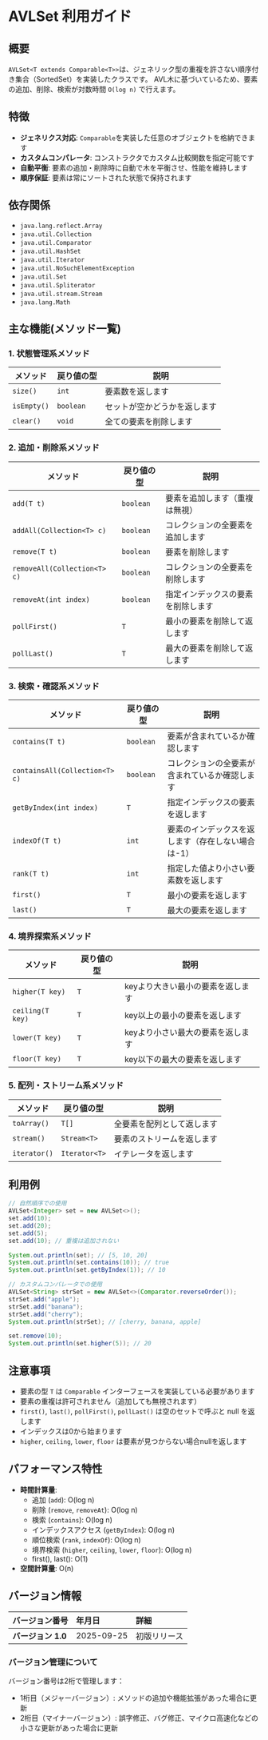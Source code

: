 # AVLSet 利用ガイド

## 概要

`AVLSet<T extends Comparable<T>>`は、ジェネリック型の重複を許さない順序付き集合（SortedSet）を実装したクラスです。
AVL木に基づいているため、要素の追加、削除、検索が対数時間 `O(log n)` で行えます。

## 特徴

- **ジェネリクス対応**: `Comparable`を実装した任意のオブジェクトを格納できます
- **カスタムコンパレータ**: コンストラクタでカスタム比較関数を指定可能です
- **自動平衡**: 要素の追加・削除時に自動で木を平衡させ、性能を維持します
- **順序保証**: 要素は常にソートされた状態で保持されます

## 依存関係

- `java.lang.reflect.Array`
- `java.util.Collection`
- `java.util.Comparator`
- `java.util.HashSet`
- `java.util.Iterator`
- `java.util.NoSuchElementException`
- `java.util.Set`
- `java.util.Spliterator`
- `java.util.stream.Stream`
- `java.lang.Math`

## 主な機能(メソッド一覧)

### 1. 状態管理系メソッド

| メソッド        | 戻り値の型     | 説明             |
|-------------|-----------|----------------|
| `size()`    | `int`     | 要素数を返します       |
| `isEmpty()` | `boolean` | セットが空かどうかを返します |
| `clear()`   | `void`    | 全ての要素を削除します    |

### 2. 追加・削除系メソッド

| メソッド                         | 戻り値の型     | 説明                |
|------------------------------|-----------|-------------------|
| `add(T t)`                   | `boolean` | 要素を追加します（重複は無視）   |
| `addAll(Collection<T> c)`    | `boolean` | コレクションの全要素を追加します  |
| `remove(T t)`                | `boolean` | 要素を削除します          |
| `removeAll(Collection<T> c)` | `boolean` | コレクションの全要素を削除します  |
| `removeAt(int index)`        | `boolean` | 指定インデックスの要素を削除します |
| `pollFirst()`                | `T`       | 最小の要素を削除して返します    |
| `pollLast()`                 | `T`       | 最大の要素を削除して返します    |

### 3. 検索・確認系メソッド

| メソッド                           | 戻り値の型     | 説明                         |
|--------------------------------|-----------|----------------------------|
| `contains(T t)`                | `boolean` | 要素が含まれているか確認します            |
| `containsAll(Collection<T> c)` | `boolean` | コレクションの全要素が含まれているか確認します    |
| `getByIndex(int index)`        | `T`       | 指定インデックスの要素を返します           |
| `indexOf(T t)`                 | `int`     | 要素のインデックスを返します（存在しない場合は-1） |
| `rank(T t)`                    | `int`     | 指定した値より小さい要素数を返します         |
| `first()`                      | `T`       | 最小の要素を返します                 |
| `last()`                       | `T`       | 最大の要素を返します                 |

### 4. 境界探索系メソッド

| メソッド             | 戻り値の型 | 説明                 |
|------------------|-------|--------------------|
| `higher(T key)`  | `T`   | keyより大きい最小の要素を返します |
| `ceiling(T key)` | `T`   | key以上の最小の要素を返します   |
| `lower(T key)`   | `T`   | keyより小さい最大の要素を返します |
| `floor(T key)`   | `T`   | key以下の最大の要素を返します   |

### 5. 配列・ストリーム系メソッド

| メソッド         | 戻り値の型         | 説明            |
|--------------|---------------|---------------|
| `toArray()`  | `T[]`         | 全要素を配列として返します |
| `stream()`   | `Stream<T>`   | 要素のストリームを返します |
| `iterator()` | `Iterator<T>` | イテレータを返します    |

## 利用例

```java
// 自然順序での使用
AVLSet<Integer> set = new AVLSet<>();
set.add(10);
set.add(20);
set.add(5);
set.add(10); // 重複は追加されない

System.out.println(set); // [5, 10, 20]
System.out.println(set.contains(10)); // true
System.out.println(set.getByIndex(1)); // 10

// カスタムコンパレータでの使用
AVLSet<String> strSet = new AVLSet<>(Comparator.reverseOrder());
strSet.add("apple");
strSet.add("banana");
strSet.add("cherry");
System.out.println(strSet); // [cherry, banana, apple]

set.remove(10);
System.out.println(set.higher(5)); // 20
```

## 注意事項

- 要素の型 `T` は `Comparable` インターフェースを実装している必要があります
- 要素の重複は許可されません（追加しても無視されます）
- `first()`, `last()`, `pollFirst()`, `pollLast()` は空のセットで呼ぶと null を返します
- インデックスは0から始まります
- `higher`, `ceiling`, `lower`, `floor` は要素が見つからない場合nullを返します

## パフォーマンス特性

- **時間計算量**:
	- 追加 (`add`): O(log n)
	- 削除 (`remove`, `removeAt`): O(log n)
	- 検索 (`contains`): O(log n)
	- インデックスアクセス (`getByIndex`): O(log n)
	- 順位検索 (`rank`, `indexOf`): O(log n)
	- 境界検索 (`higher`, `ceiling`, `lower`, `floor`): O(log n)
	- first(), last(): O(1)
- **空間計算量**: O(n)

## バージョン情報

| バージョン番号       | 年月日        | 詳細     |
|:--------------|:-----------|:-------|
| **バージョン 1.0** | 2025-09-25 | 初版リリース |

### バージョン管理について

バージョン番号は2桁で管理します：

- 1桁目（メジャーバージョン）: メソッドの追加や機能拡張があった場合に更新
- 2桁目（マイナーバージョン）: 誤字修正、バグ修正、マイクロ高速化などの小さな更新があった場合に更新
